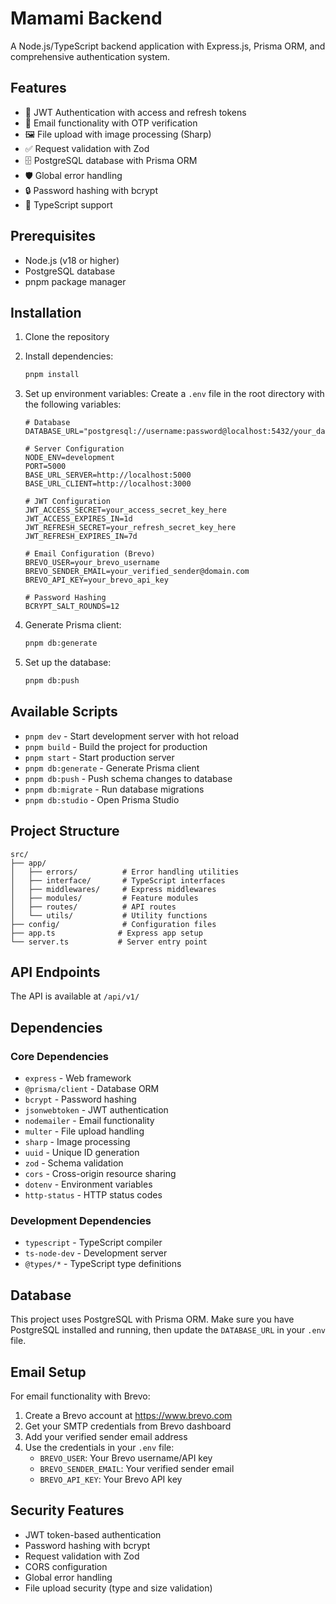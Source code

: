 # Mamami Backend

A Node.js/TypeScript backend application with Express.js, Prisma ORM, and comprehensive authentication system.

## Features

- 🔐 JWT Authentication with access and refresh tokens
- 📧 Email functionality with OTP verification
- 🖼️ File upload with image processing (Sharp)
- ✅ Request validation with Zod
- 🗄️ PostgreSQL database with Prisma ORM
- 🛡️ Global error handling
- 🔒 Password hashing with bcrypt
- 📝 TypeScript support

## Prerequisites

- Node.js (v18 or higher)
- PostgreSQL database
- pnpm package manager

## Installation

1. Clone the repository
2. Install dependencies:
   ```bash
   pnpm install
   ```

3. Set up environment variables:
   Create a `.env` file in the root directory with the following variables:

   ```env
   # Database
   DATABASE_URL="postgresql://username:password@localhost:5432/your_database_name"

   # Server Configuration
   NODE_ENV=development
   PORT=5000
   BASE_URL_SERVER=http://localhost:5000
   BASE_URL_CLIENT=http://localhost:3000

   # JWT Configuration
   JWT_ACCESS_SECRET=your_access_secret_key_here
   JWT_ACCESS_EXPIRES_IN=1d
   JWT_REFRESH_SECRET=your_refresh_secret_key_here
   JWT_REFRESH_EXPIRES_IN=7d

   # Email Configuration (Brevo)
   BREVO_USER=your_brevo_username
   BREVO_SENDER_EMAIL=your_verified_sender@domain.com
   BREVO_API_KEY=your_brevo_api_key

   # Password Hashing
   BCRYPT_SALT_ROUNDS=12
   ```

4. Generate Prisma client:
   ```bash
   pnpm db:generate
   ```

5. Set up the database:
   ```bash
   pnpm db:push
   ```

## Available Scripts

- `pnpm dev` - Start development server with hot reload
- `pnpm build` - Build the project for production
- `pnpm start` - Start production server
- `pnpm db:generate` - Generate Prisma client
- `pnpm db:push` - Push schema changes to database
- `pnpm db:migrate` - Run database migrations
- `pnpm db:studio` - Open Prisma Studio

## Project Structure

```
src/
├── app/
│   ├── errors/          # Error handling utilities
│   ├── interface/       # TypeScript interfaces
│   ├── middlewares/     # Express middlewares
│   ├── modules/         # Feature modules
│   ├── routes/          # API routes
│   └── utils/           # Utility functions
├── config/              # Configuration files
├── app.ts              # Express app setup
└── server.ts           # Server entry point
```

## API Endpoints

The API is available at `/api/v1/`

## Dependencies

### Core Dependencies
- `express` - Web framework
- `@prisma/client` - Database ORM
- `bcrypt` - Password hashing
- `jsonwebtoken` - JWT authentication
- `nodemailer` - Email functionality
- `multer` - File upload handling
- `sharp` - Image processing
- `uuid` - Unique ID generation
- `zod` - Schema validation
- `cors` - Cross-origin resource sharing
- `dotenv` - Environment variables
- `http-status` - HTTP status codes

### Development Dependencies
- `typescript` - TypeScript compiler
- `ts-node-dev` - Development server
- `@types/*` - TypeScript type definitions

## Database

This project uses PostgreSQL with Prisma ORM. Make sure you have PostgreSQL installed and running, then update the `DATABASE_URL` in your `.env` file.

## Email Setup

For email functionality with Brevo:
1. Create a Brevo account at https://www.brevo.com
2. Get your SMTP credentials from Brevo dashboard
3. Add your verified sender email address
4. Use the credentials in your `.env` file:
   - `BREVO_USER`: Your Brevo username/API key
   - `BREVO_SENDER_EMAIL`: Your verified sender email
   - `BREVO_API_KEY`: Your Brevo API key

## Security Features

- JWT token-based authentication
- Password hashing with bcrypt
- Request validation with Zod
- CORS configuration
- Global error handling
- File upload security (type and size validation) 